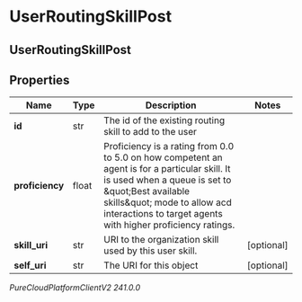 # UserRoutingSkillPost

## UserRoutingSkillPost

## Properties

|Name | Type | Description | Notes|
|------------ | ------------- | ------------- | -------------|
| **id** | str | The id of the existing routing skill to add to the user | |
| **proficiency** | float | Proficiency is a rating from 0.0 to 5.0 on how competent an agent is for a particular skill. It is used when a queue is set to \&quot;Best available skills\&quot; mode to allow acd interactions to target agents with higher proficiency ratings. | |
| **skill_uri** | str | URI to the organization skill used by this user skill. | [optional] |
| **self_uri** | str | The URI for this object | [optional] |



_PureCloudPlatformClientV2 241.0.0_
